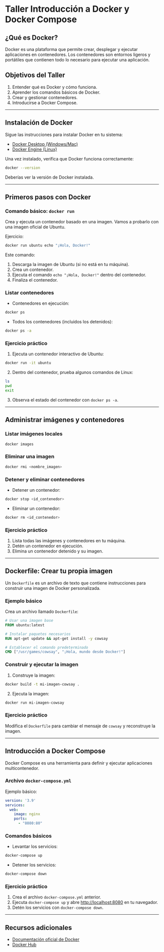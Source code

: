 # Taller Introducción a Docker y Docker Compose

## ¿Qué es Docker?
Docker es una plataforma que permite crear, desplegar y ejecutar aplicaciones en contenedores. Los contenedores son entornos ligeros y portátiles que contienen todo lo necesario para ejecutar una aplicación.

## Objetivos del Taller
1. Entender qué es Docker y cómo funciona.
2. Aprender los comandos básicos de Docker.
3. Crear y gestionar contenedores.
4. Introducirse a Docker Compose.

---

## Instalación de Docker

Sigue las instrucciones para instalar Docker en tu sistema:
- [Docker Desktop (Windows/Mac)](https://www.docker.com/products/docker-desktop/)
- [Docker Engine (Linux)](https://docs.docker.com/engine/install/)

Una vez instalado, verifica que Docker funciona correctamente:
```bash
docker --version
```

Deberías ver la versión de Docker instalada.

---

## Primeros pasos con Docker

### Comando básico: `docker run`
Crea y ejecuta un contenedor basado en una imagen. Vamos a probarlo con una imagen oficial de Ubuntu.

Ejercicio:
```bash
docker run ubuntu echo "¡Hola, Docker!"
```
Este comando:
1. Descarga la imagen de Ubuntu (si no está en tu máquina).
2. Crea un contenedor.
3. Ejecuta el comando `echo "¡Hola, Docker!"` dentro del contenedor.
4. Finaliza el contenedor.

### Listar contenedores
- Contenedores en ejecución:
```bash
docker ps
```
- Todos los contenedores (incluidos los detenidos):
```bash
docker ps -a
```

### Ejercicio práctico
1. Ejecuta un contenedor interactivo de Ubuntu:
```bash
docker run -it ubuntu
```
2. Dentro del contenedor, prueba algunos comandos de Linux:
```bash
ls
pwd
exit
```
3. Observa el estado del contenedor con `docker ps -a`.

---

## Administrar imágenes y contenedores

### Listar imágenes locales
```bash
docker images
```

### Eliminar una imagen
```bash
docker rmi <nombre_imagen>
```

### Detener y eliminar contenedores
- Detener un contenedor:
```bash
docker stop <id_contenedor>
```
- Eliminar un contenedor:
```bash
docker rm <id_contenedor>
```

### Ejercicio práctico
1. Lista todas las imágenes y contenedores en tu máquina.
2. Detén un contenedor en ejecución.
3. Elimina un contenedor detenido y su imagen.

---

## Dockerfile: Crear tu propia imagen
Un `Dockerfile` es un archivo de texto que contiene instrucciones para construir una imagen de Docker personalizada.

### Ejemplo básico
Crea un archivo llamado `Dockerfile`:
```dockerfile
# Usar una imagen base
FROM ubuntu:latest

# Instalar paquetes necesarios
RUN apt-get update && apt-get install -y cowsay

# Establecer el comando predeterminado
CMD ["/usr/games/cowsay", "¡Hola, mundo desde Docker!"]
```

### Construir y ejecutar la imagen
1. Construye la imagen:
```bash
docker build -t mi-imagen-cowsay .
```
2. Ejecuta la imagen:
```bash
docker run mi-imagen-cowsay
```

### Ejercicio práctico
Modifica el `Dockerfile` para cambiar el mensaje de `cowsay` y reconstruye la imagen.

---

## Introducción a Docker Compose
Docker Compose es una herramienta para definir y ejecutar aplicaciones multicontenedor.

### Archivo `docker-compose.yml`
Ejemplo básico:
```yaml
version: '3.9'
services:
  web:
    image: nginx
    ports:
      - "8080:80"
```

### Comandos básicos
- Levantar los servicios:
```bash
docker-compose up
```
- Detener los servicios:
```bash
docker-compose down
```

### Ejercicio práctico
1. Crea el archivo `docker-compose.yml` anterior.
2. Ejecuta `docker-compose up` y abre [http://localhost:8080](http://localhost:8080) en tu navegador.
3. Detén los servicios con `docker-compose down`.

---

## Recursos adicionales
- [Documentación oficial de Docker](https://docs.docker.com/)
- [Docker Hub](https://hub.docker.com/)

